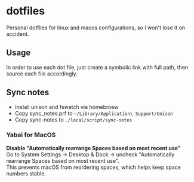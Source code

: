 # dotfiles
Personal dotfiles for linux and macos configurations, so I won't lose it on accident.

## Usage
In order to use each dot file, just create a symbolic link with full path, then source each file accordingly.

## Sync notes
- Install unison and fswatch via homebroew
- Copy sync_notes.prf to `~/Library/Application\ Support/Unison`
- Copy sync-notes to `./local/script/sync-notes`

### Yabai for MacOS
**Disable "Automatically rearrange Spaces based on most recent use"**  
Go to System Settings → Desktop & Dock → uncheck "Automatically rearrange Spaces based on most recent use".  
This prevents macOS from reordering spaces, which helps keep space numbers stable.
